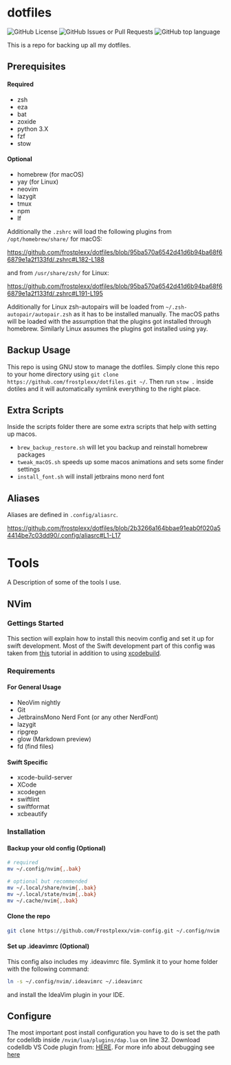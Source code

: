 
# dotfiles

![GitHub License](https://img.shields.io/github/license/Frostplexx/dotfiles)
![GitHub Issues or Pull Requests](https://img.shields.io/github/issues/Frostplexx/dotfiles)
![GitHub top language](https://img.shields.io/github/languages/top/Frostplexx/dotfiles)

This is a repo for backing up all my dotfiles.


## Prerequisites

#### Required

- zsh
- eza
- bat
- zoxide
- python 3.X
- fzf
- stow

#### Optional

- homebrew (for macOS)
- yay (for Linux)
- neovim
- lazygit
- tmux
- npm
- lf

Additionally the `.zshrc` will load the following plugins from `/opt/homebrew/share/` for macOS:

https://github.com/frostplexx/dotfiles/blob/95ba570a6542d41d6b94ba68f66879e1a2f133fd/.zshrc#L182-L188

and from `/usr/share/zsh/` for Linux:

https://github.com/frostplexx/dotfiles/blob/95ba570a6542d41d6b94ba68f66879e1a2f133fd/.zshrc#L191-L195

Additionally for Linux zsh-autopairs will be loaded from `~/.zsh-autopair/autopair.zsh` as it has to be installed manually.
The macOS paths will be loaded with the assumption that the plugins got installed through homebrew. Similarly Linux assumes the plugins got installed using yay.

## Backup Usage

This repo is using GNU stow to manage the dotfiles. Simply clone this repo to your home directory using
`git clone https://github.com/frostplexx/dotfiles.git ~/`. Then run `stow .` inside dotiles and it will automatically symlink
everything to the right place.

## Extra Scripts

Inside the scripts folder there are some extra scripts that help with setting up macos.

- `brew_backup_restore.sh` will let you backup and reinstall homebrew packages
- `tweak_macOS.sh` speeds up some macos animations and sets some finder settings
- `install_font.sh` will install jetbrains mono nerd font

## Aliases

Aliases are defined in `.config/aliasrc`. 

https://github.com/frostplexx/dotfiles/blob/2b3266a164bbae91eab0f020a54414be7c03dd90/.config/aliasrc#L1-L17

# Tools

A Description of some of the tools I use.

## NVim

### Gettings Started

This section will explain how to install this neovim config and set it up for swift development. Most of the Swift development part of this config was taken 
from [this](https://wojciechkulik.pl/ios/how-to-develop-ios-and-macos-apps-in-other-ides-like-neovim-or-vs-code) tutorial in addition to using [xcodebuild](https://github.com/wojciech-kulik/xcodebuild.nvim).

### Requirements

#### For General Usage

- NeoVim nightly
- Git
- JetbrainsMono Nerd Font (or any other NerdFont)
- lazygit
- ripgrep
- glow (Markdown  preview)
- fd (find files)

#### Swift Specific

- xcode-build-server
- XCode
- xcodegen
- swiftlint
- swiftformat
- xcbeautify

### Installation

#### Backup your old config (Optional)

```bash
# required
mv ~/.config/nvim{,.bak}

# optional but recommended
mv ~/.local/share/nvim{,.bak}
mv ~/.local/state/nvim{,.bak}
mv ~/.cache/nvim{,.bak}
```

#### Clone the repo

```bash
git clone https://github.com/Frostplexx/vim-config.git ~/.config/nvim
```

#### Set up .ideavimrc (Optional)

This config also includes my .ideavimrc file. Symlink it to your home folder with the following command:

```bash
ln -s ~/.config/nvim/.ideavimrc ~/.ideavimrc
```

and install the IdeaVim plugin in your IDE.


## Configure

The most important post install configuration you have to do is set the path for codelldb inside `/nvim/lua/plugins/dap.lua` on line 32.
Download codelldb VS Code plugin from: [HERE](https://github.com/vadimcn/codelldb/releases). For more info about debugging see [here](https://github.com/wojciech-kulik/xcodebuild.nvim?tab=readme-ov-file)
